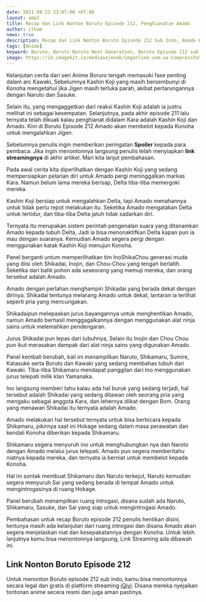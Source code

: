 ```yaml
---
date: 2021-08-22 23:07:00 +07:00
layout: amp2
title: Recap dan Link Nonton Boruto Episode 212, Penghianatan Amado
author: ilham
news: true
description: Recap dan Link Nonton Boruto Episode 212 Sub Indo, Amado berhianat ke konoha untuk melawan Jigen.
tags: [Anime]
keyword: Boruto, Boruto Naruto Next Generation, Boruto Episode 212 sub indo, Naruto, Shikamaru, Amado, Kashin Koji, Sasuke
image: https://ik.imagekit.io/mediasejenak/imgonline-com-ua-CompressToSize-RBopBG7gUj_T7wAxtJg2.jpg
---
```

Kelanjutan cerita dari seri Anime Boruro tengah memasuki fase penting dalam arc Kawaki, Sebelumnya Kashin Koji yang masih bersembunyi di Konoha mengetahui jika Jigen masih terluka parah, akibat pertarungannya dengan Naruto dan Sasuke.

Selain itu, yang mengaggetkan dari reaksi Kashin Koji adalah ia justru melihat ini sebagai kesempatan. Selanjutnya, pada akhir episode 211 lalu ternyata telah dikuak kalau penghianat didalam Kara adalah Kashin Koji dan Amado. Kini di Boruto Episode 212 Amado akan membelot kepada Konoha untuk mengalahkan Jigen.

Sebelumnya penulis ingin memberikan peringatan <b>Spoiler</b> kepada para pembaca. Jika ingin menontonnya langsung penulis telah menyiapkan <b>link streamingnya</b> di akhir artikel. Mari kita lanjut pembahasan.

Pada awal cerita kita diperlihatkan dengan Kashin Koji yang sedang mempersiapkan pelarian diri untuk Amado pergi meninggalkan markas Kara. Namun belum lama mereka berisap, Delta tiba-tiba memergoki mereka.

Kashin Koji bersiap untuk mengalahkan Delta, tapi Amado menahannya untuk tidak perlu repot melakukan itu. Seketika Amado mengatakan Delta untuk tertidur, dan tiba-tiba Delta jatuh tidak sadarkan diri.

Ternyata itu merupakan sistem perintah pengenalan suara yang ditanamkan Amado kepada tubuh Delta, Jadi ia bisa menonaktifkan Delta kapan pun ia mau dengan suaranya. Kemudian Amado segera pergi dengan menggunakan katak Kashin Koji menujun Konoha.

Panel berganti untum memperlihatkan tim InoShikaChou generasi muda yang diisi oleh Shikadai, Inojin, dan Chou-Chou yang tengah berlatih. Seketika dari balik pohon ada seseorang yang memuji mereka, dan orang tersebut adalah Amado.

Amado dengan perlahan menghampiri Shikadai yang berada dekat dengan dirinya. Shikadai tentunya melarang Amado untuk dekat, lantaran ia terlihat seperti pria yang mencurigakan.

Shikadaipun melepaskan jurus bayangannya untuk menghentikan Amado, namun Amado berhasil menggagalkannya dengan menggunakan alat ninja sains untuk melemahkan pendengaran.

Jurus Shikadai pun lepas dari tubuhnya, Selain itu Inojin dan Chou Chou pun ikut merasakan dampak dari alat ninja sains yang digunakan Amado.

Panel kembali berubah, kali ini menampilkan Naruto, Shikamaru, Sumire, Katasuke serta Boruto dan Kawaki yang sedang membahas tubuh dari Kawaki. Tiba-tiba Shikamaru mendapat panggilan dari Ino menggunakan jurus telepati milik klan Yamanaka.

Ino langsung memberi tahu kalau ada hal buruk yang sedang terjadi, hal tersebut adalah Shikadai yang sedang ditawan oleh seorang pria yang mengaku sebagai anggota Kara, dan lehernya diikat dengan Bom. Orang yang menawan Shikadai itu ternyata adalah Amado.

Amado melakukan hal tersebut ternyata untuk bisa berbicara kepada Shikamaru, pikirnya saat ini Hokage sedang dalam masa perawatan dan kendali Konoha diberikan kepada Shikamaru.

Shikamaru segera menyuruh ino untuk menghubungkan nya dan Naroto dengan Amado melalui jurus telepati. Amado pun segera memberitahu niatnya kepada mereka, dan ternyata ia berniat untuk membelot kepada Konoha.

Hal ini sontak membuat Shikamaru dan Naruto terkejut, Naruto kemudian segera menyuruh Sai yang sedang berada di tempat Amado untuk mengintrogasinya di ruang Hokage.

Panel berubah menampilkan ruang introgasi, disana sudah ada Naruto, Shikamaru, Sasuke, dan Sai yang siap untuk mengintrogasi Amado.

Pembahasan untuk recap Boruto episode 212 penulis hentikan disini, tentunya masih ada kelanjutan dari ruang introgasi dan disana Amado akan segera menjelaskan niat dan kesepakatannya dengan Konoha. Untuk lebih lanjutnya kamu bisa menontonnya langsung, Link Streaming ada dibawah ini.

## Link Nonton Boruto Episode 212

Untuk menonton Boruto episode 212 sub indo, kamu bisa menontonnya secara legal dan gratis di platform streaming <a href="https://www.iq.com/play/boruto-naruto-next-generations--episod-212-1cd4btqjm3o" rel="nofollow" target="_blank">iQiyi</a>. Disana mereka nyejaikan tontonan anime secera resmi dan juga aman pastinya.
